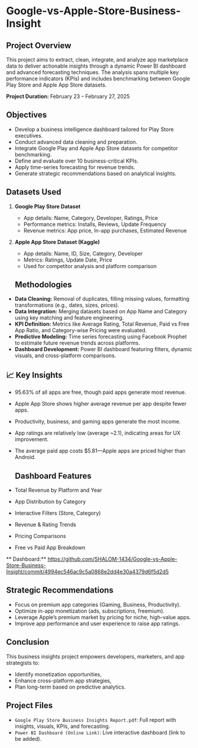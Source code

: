 # Google-vs-Apple-Store-Business-Insight

## Project Overview

This project aims to extract, clean, integrate, and analyze app marketplace data to deliver actionable insights through a dynamic Power BI dashboard and advanced forecasting techniques. The analysis spans multiple key performance indicators (KPIs) and includes benchmarking between Google Play Store and Apple App Store datasets.

**Project Duration:** February 23 – February 27, 2025

## Objectives

- Develop a business intelligence dashboard tailored for Play Store executives.
- Conduct advanced data cleaning and preparation.
- Integrate Google Play and Apple App Store datasets for competitor benchmarking.
- Define and evaluate over 10 business-critical KPIs.
- Apply time-series forecasting for revenue trends.
- Generate strategic recommendations based on analytical insights.

## Datasets Used

1. **Google Play Store Dataset**  
   - App details: Name, Category, Developer, Ratings, Price  
   - Performance metrics: Installs, Reviews, Update Frequency  
   - Revenue metrics: App price, In-app purchases, Estimated Revenue  

2. **Apple App Store Dataset (Kaggle)**  
   - App details: Name, ID, Size, Category, Developer  
   - Metrics: Ratings, Update Date, Price  
   - Used for competitor analysis and platform comparison
  
   ## Methodologies

- **Data Cleaning:** Removal of duplicates, filling missing values, formatting transformations (e.g., dates, sizes, prices).
- **Data Integration:** Merging datasets based on App Name and Category using key matching and feature engineering.
- **KPI Definition:** Metrics like Average Rating, Total Revenue, Paid vs Free App Ratio, and Category-wise Pricing were evaluated.
- **Predictive Modeling:** Time series forecasting using Facebook Prophet to estimate future revenue trends across platforms.
- **Dashboard Development:** Power BI dashboard featuring filters, dynamic visuals, and cross-platform comparisons.

## 📈 Key Insights

- 95.63% of all apps are free, though paid apps generate most revenue.
- Apple App Store shows higher average revenue per app despite fewer apps.
- Productivity, business, and gaming apps generate the most income.
- App ratings are relatively low (average ~2.1), indicating areas for UX improvement.
- The average paid app costs $5.81—Apple apps are priced higher than Android.

  ## Dashboard Features

- Total Revenue by Platform and Year  
- App Distribution by Category  
- Interactive Filters (Store, Category)  
- Revenue & Rating Trends  
- Pricing Comparisons  
- Free vs Paid App Breakdown

** Dashboard:**
https://github.com/SHALOM-1434/Google-vs-Apple-Store-Business-Insight/commit/4994ec546ac9c5a0868e2dd4e30a4379d6f5d2d5



## Strategic Recommendations

- Focus on premium app categories (Gaming, Business, Productivity).
- Optimize in-app monetization (ads, subscriptions, freemium).
- Leverage Apple’s premium market by pricing for niche, high-value apps.
- Improve app performance and user experience to raise app ratings.

## Conclusion

This business insights project empowers developers, marketers, and app strategists to:
- Identify monetization opportunities,
- Enhance cross-platform app strategies,
- Plan long-term based on predictive analytics.

## Project Files

- `Google Play Store Business Insights Report.pdf`: Full report with insights, visuals, KPIs, and forecasting.
- `Power BI Dashboard (Online Link)`: Live interactive dashboard (link to be added).

